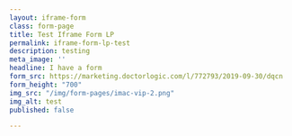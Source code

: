 ```yaml
---
layout: iframe-form
class: form-page
title: Test Iframe Form LP
permalink: iframe-form-lp-test
description: testing
meta_image: ''
headline: I have a form
form_src: https://marketing.doctorlogic.com/l/772793/2019-09-30/dqcn
form_height: "700"
img_src: "/img/form-pages/imac-vip-2.png"
img_alt: test
published: false

---
```

